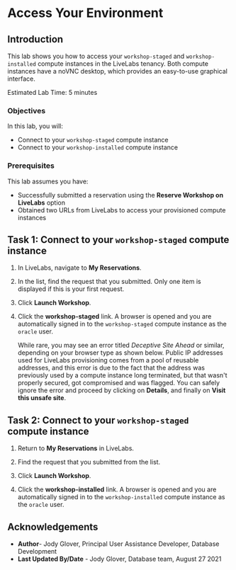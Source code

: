 # Access Your Environment

## Introduction
This lab shows you how to access your `workshop-staged` and `workshop-installed` compute instances in the LiveLabs tenancy. Both compute instances have a noVNC desktop, which provides an easy-to-use graphical interface.

Estimated Lab Time: 5 minutes

### Objectives
In this lab, you will:
- Connect to your `workshop-staged` compute instance
- Connect to your `workshop-installed` compute instance

### Prerequisites

This lab assumes you have:
- Successfully submitted a reservation using the **Reserve Workshop on LiveLabs** option
- Obtained two URLs from LiveLabs to access your provisioned compute instances

## Task 1: Connect to your `workshop-staged` compute instance

1. In LiveLabs, navigate to **My Reservations**.

2. In the list, find the request that you submitted. Only one item is displayed if this is your first request.

3. Click **Launch Workshop**.

4. Click the **workshop-staged** link. A browser is opened and you are automatically signed in to the `workshop-staged` compute instance as the `oracle` user.

    While rare, you may see an error titled *Deceptive Site Ahead* or similar, depending on your browser type as shown below. Public IP addresses used for LiveLabs provisioning comes from a pool of reusable addresses, and this error is due to the fact that the address was previously used by a compute instance long terminated, but that wasn't properly secured, got compromised and was flagged. You can safely ignore the error and proceed by clicking on **Details**, and finally on **Visit this unsafe site**.

## Task 2: Connect to your `workshop-staged` compute instance

1. Return to **My Reservations** in LiveLabs.

2. Find the request that you submitted from the list.

3. Click **Launch Workshop**.

4. Click the **workshop-installed** link. A browser is opened and you are automatically signed in to the `workshop-installed` compute instance as the `oracle` user.



## Acknowledgements

- **Author**- Jody Glover, Principal User Assistance Developer, Database Development
- **Last Updated By/Date** - Jody Glover, Database team, August 27 2021
